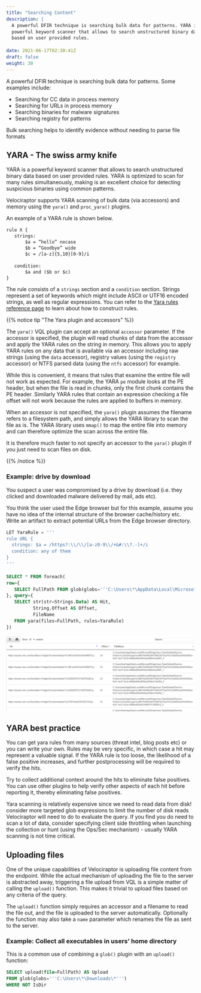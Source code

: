 ```yaml
---
title: "Searching Content"
description: |
  A powerful DFIR technique is searching bulk data for patterns. YARA is a
  powerful keyword scanner that allows to search unstructured binary data
  based on user provided rules.

date: 2021-06-17T02:30:41Z
draft: false
weight: 30
---
```


A powerful DFIR technique is searching bulk data for patterns. Some
examples include:

* Searching for CC data in process memory
* Searching for URLs in process memory
* Searching binaries for malware signatures
* Searching registry for patterns

Bulk searching helps to identify evidence without needing to parse file formats

## YARA - The swiss army knife

YARA is a powerful keyword scanner that allows to search unstructured
binary data based on user provided rules. YARA is optimized to scan
for many rules simultaneously, making is an excellent choice for
detecting suspicious binaries using common patterns.

Velociraptor supports YARA scanning of bulk data (via accessors) and
memory using the `yara()` and `proc_yara()` plugins.

An example of a YARA rule is shown below.

```yara
rule X {
   strings:
       $a = “hello” nocase
       $b = “Goodbye” wide
       $c = /[a-z]{5,10}[0-9]/i

   condition:
       $a and ($b or $c)
}
```

The rule consists of a `strings` section and a `condition`
section. Strings represent a set of keywords which might include ASCII
or UTF16 encoded strings, as well as regular expressions. You can refer to the [Yara rules reference page](https://yara.readthedocs.io/en/stable/) to learn about how to construct rules.

{{% notice tip "The Yara plugin and accessors" %}}

The `yara()` VQL plugin can accept an optional `accessor`
parameter. If the accessor is specified, the plugin will read chunks
of data from the accessor and apply the YARA rules on the string in
memory. This allows you to apply YARA rules on any data that is
available via an accessor including raw strings (using the `data`
accessor), registry values (using the `registry` accessor) or NTFS
parsed data (using the `ntfs` accessor) for example.

While this is convenient, it means that rules that examine the entire
file will not work as expected. For example, the YARA `pe` module
looks at the PE header, but when the file is read in chunks, only the
first chunk contains the PE header. Similarly YARA rules that contain
an expression checking a file offset will not work because the rules
are applied to buffers in memory.

When an accessor is not specified, the `yara()` plugin assumes the
filename refers to a filesystem path, and simply allows the YARA
library to scan the file as is. The YARA library uses `mmap()` to map
the entire file into memory and can therefore optimize the scan across
the entire file.

It is therefore much faster to not specify an accessor to the `yara()`
plugin if you just need to scan files on disk.

{{% /notice %}}

### Example: drive by download

You suspect a user was compromised by a drive by download (i.e. they
clicked and downloaded malware delivered by mail, ads etc).

You think the user used the Edge browser but for this example, assume
you have no idea of the internal structure of the browser
cache/history etc.  Write an artifact to extract potential URLs from
the Edge browser directory.

```sql
LET YaraRule = '''
rule URL {
  strings: $a = /https?:\\/\\/[a-z0-9\\/+&#:\\?.-]+/i
  condition: any of them
}
'''

SELECT * FROM foreach(
row={
   SELECT FullPath FROM glob(globs='''C:\Users\*\AppData\Local\Microsoft\Edge\**''')
}, query={
   SELECT str(str=Strings.Data) AS Hit,
          String.Offset AS Offset,
          FileName
   FROM yara(files=FullPath, rules=YaraRule)
})
```

![URL scanning](image18.png)

## YARA best practice

You can get yara rules from many sources (threat intel, blog posts
etc) or you can write your own. Rules may be very specific, in which
case a hit may represent a valuable signal. If the YARA rule is too
loose, the likelihood of a false positive increases, and further
postprocessing will be required to verify the hits.

Try to collect additional context around the hits to eliminate false
positives. You can use other plugins to help verify other aspects of
each hit before reporting it, thereby eliminating false positives.

Yara scanning is relatively expensive since we need to read data from
disk! consider more targeted glob expressions to limit the number of
disk reads Velociraptor will need to do to evaluate the query. If you
find you do need to scan a lot of data, consider specifying client
side throttling when launching the collection or hunt (using the
Ops/Sec mechanism) - usually YARA scanning is not time critical.


## Uploading files

One of the unique capabilities of Velociraptor is uploading file
content from the endpoint. While the actual mechanism of uploading the
file to the server is abstracted away, triggering a file upload from
VQL is a simple matter of calling the `upload()` function. This makes
it trivial to upload files based on any criteria of the query.

The `upload()` function simply requires an accessor and a filename to
read the file out, and the file is uploaded to the server
automatically. Optionally the function may also take a `name`
parameter which renames the file as sent to the server.

### Example: Collect all executables in users’ home directory

This is a common use of combining a `glob()` plugin with an
`upload()` function:

```sql
SELECT upload(file=FullPath) AS Upload
FROM glob(globs='''C:\Users\*\Downloads\*''')
WHERE NOT IsDir
```
